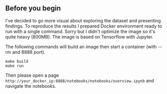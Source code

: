 ## Before you begin

I've decided to go more visual about exploring the dataset and presenting findings. To reproduce the results I prepared Docker environment ready to run with a single command. Sorry but I didn't optimize the image so it's quite heavy (800MB). The image is based on Tensorflow with Jupyter.

The following commands will build an image then start a container (with --rm and 8888 port).

```
make build
make run
```

Then please open a page `http://your_docker_ip:8888/notebooks/notebooks/overview.ipynb` and navigate the notebooks.
